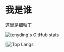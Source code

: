 # 我是谁

这里是细粒丁

![tenyding's GitHub stats](https://github-readme-stats.vercel.app/api?username=li1055107552&show_icons=true&theme=transparent)

[![Top Langs](https://github-readme-stats.vercel.app/api/top-langs/?username=li1055107552&layout=pie)
